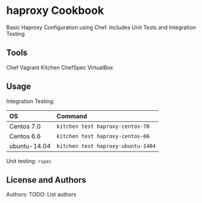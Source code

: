 haproxy Cookbook
================
Basic Haproxy Configuration using Chef.
Includes Unit Tests and Integration Testing

Tools
------------
Chef
Vagrant
Kitchen
ChefSpec
VirtualBox

Usage
-----
Integration Testing:

| OS           | Command                            |
|:-------------|:-----------------------------------|
| Centos 7.0   | `kitchen test haproxy-centos-70`   |
| Centos 6.6   | `kitchen test haproxy-centos-66`   |
| ubuntu-14.04 | `kitchen test haproxy-ubuntu-1404` |

Unit testing:
 `rspec`

License and Authors
-------------------
Authors: TODO: List authors

